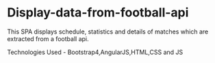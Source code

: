# Display-data-from-football-api

This SPA displays schedule, statistics and details of matches which are extracted from a football api. 

Technologies Used - Bootstrap4,AngularJS,HTML,CSS and JS 
